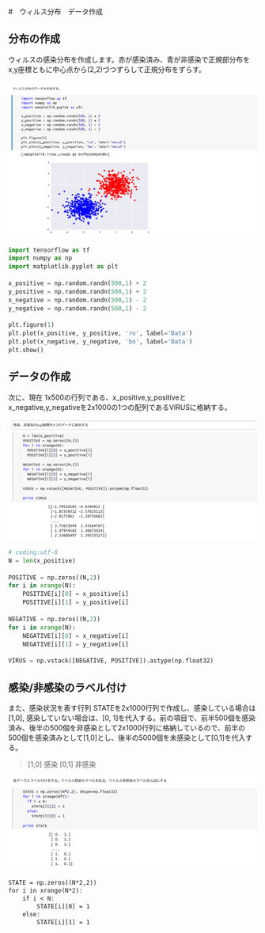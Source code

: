 #　ウィルス分布　データ作成

## 分布の作成

ウィルスの感染分布を作成します。赤が感染済み、青が非感染で正規部分布をx,y座標ともに中心点から(2,2)づつずらして正規分布をずらす。

![](/img/virus01.png)

```python
import tensorflow as tf
import numpy as np
import matplotlib.pyplot as plt

x_positive = np.random.randn(500,1) + 2
y_positive = np.random.randn(500,1) + 2
x_negative = np.random.randn(500,1) - 2
y_negative = np.random.randn(500,1) - 2

plt.figure(1)
plt.plot(x_positive, y_positive, 'ro', label='Data')
plt.plot(x_negative, y_negative, 'bo', label='Data')
plt.show()
```

## データの作成

次に、現在 1x500の行列である、x_positive,y_positiveとx_negative,y_negativeを2x1000の1つの配列であるVIRUSに格納する。

![](/img/virus02.png)

```python
# coding:utf-8
N = len(x_positive)

POSITIVE = np.zeros((N,2))
for i in xrange(N):
    POSITIVE[i][0] = x_positive[i]
    POSITIVE[i][1] = y_positive[i]

NEGATIVE = np.zeros((N,2))
for i in xrange(N):
    NEGATIVE[i][0] = x_negative[i]
    NEGATIVE[i][1] = y_negative[i]

VIRUS = np.vstack([NEGATIVE, POSITIVE]).astype(np.float32)
```

## 感染/非感染のラベル付け

また、感染状況を表す行列 STATEを2x1000行列で作成し、感染している場合は[1,0], 感染していない場合は、[0, 1]を代入する。前の項目で、前半500個を感染済み、後半の500個を非感染として2x1000行列に格納しているので、前半の500個を感染済みとして[1,0]とし、後半の5000個を未感染として[0,1]を代入する。


> [1,0] 感染
> [0,1] 非感染

![](/img/virus03.png)

```
STATE = np.zeros((N*2,2))
for i in xrange(N*2):
    if i < N:
        STATE[i][0] = 1
    else:
        STATE[i][1] = 1
```


